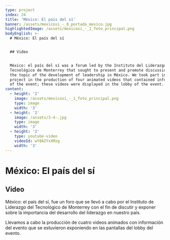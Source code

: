 ```yaml
---
type: project
index: 24
title: 'México: El país del sí'
banner: /assets/mexicosi_-_0_portada_mexico.jpg
highlightedImage: /assets/mexicosi_-_1_foto_principal.png
bodyEnglish: >-
  # México: El país del sí


  ## Video


  México: el país del sí was a forum led by the Instituto del Liderazgo del
  Tecnológico de Monterrey that sought to present and promote discussion about
  the topic of the development of leadership in México. We took part in this
  project in the production of four animated videos that contained information
  of the event; these videos were displayed in the lobby of the event.
content:
  - height: '2'
    image: /assets/mexicosi_-_1_foto_principal.png
    type: image
    width: '3'
  - height: '2'
    image: /assets/3-4-.jpg
    type: image
    width: '3'
  - height: '2'
    type: youtube-video
    videoId: wY8AZYxXMzg
    width: '3'
---
```

# México: El país del sí

## Video

México: el país del sí, fue un foro que se llevó a cabo por el Instituto de Liderazgo del Tecnológico de Monterrey con el fin de discutir y exponer sobre la importancia del desarrollo del liderazgo en nuestro país.

Llevamos a cabo la producción de cuatro videos animados con información del evento que se estuvieron exponiendo en las pantallas del lobby del evento.
